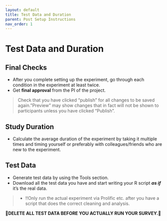 ```yaml
---
layout: default
title: Test Data and Duration
parent: Post Setup Instructions
nav_order: 1
---
```


# Test Data and Duration 

## Final Checks
* After you complete setting up the experiment, go through each condition in the experiment at least twice.
* Get **final approval** from the PI of the project.
> Check that you have clicked	“publish” for all changes to be saved again.”Preview” may show changes that in fact will not be shown to participants unless you have clicked “Publish”.

## Study Duration

* Calculate the average duration of the experiment by taking it multiple times and timing yourself or preferably with colleagues/friends who are new to the experiment.

## Test Data
* Generate test data by using the Tools section. 
* Download all the test data you have and start writing your R script ***as if*** it’s the real data.
>* ‼️Only run the actual experiment via Prolific etc. after you have a script that does the correct cleaning and analysis.

🚨**DELETE ALL TEST DATA BEFORE YOU ACTUALLY RUN YOUR SURVEY.**🚨

